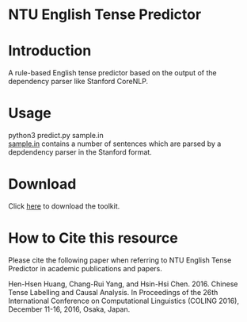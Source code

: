 # NTU English Tense Predictor
# Introduction
A rule-based English tense predictor based on the output of the dependency parser like Stanford CoreNLP.

# Usage
python3 predict.py sample.in  
[sample.in](http://nlg.csie.ntu.edu.tw/nlpresource/english_tense_predictor/sample.in) contains a number of sentences which are parsed by a depdendency parser in the Stanford format.

# Download
Click [here](http://nlg.csie.ntu.edu.tw/nlpresource/english_tense_predictor/ntu_eng_tense_predictor.zip) to download the toolkit.

# How to Cite this resource
Please cite the following paper when referring to NTU English Tense Predictor in academic publications and papers.

Hen-Hsen Huang, Chang-Rui Yang, and Hsin-Hsi Chen. 2016. Chinese Tense Labelling and Causal Analysis. In Proceedings of the 26th International Conference on Computational Linguistics (COLING 2016), December 11-16, 2016, Osaka, Japan.
